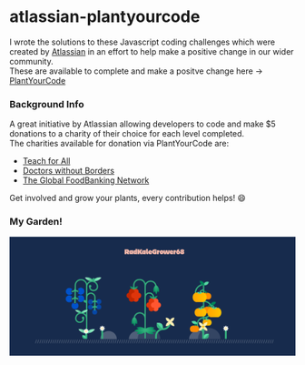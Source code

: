 # atlassian-plantyourcode
I wrote the solutions to these Javascript coding challenges which were created by [Atlassian](https://www.atlassian.com/) in an effort to help make a positive change in our wider community.</br>
These are available to complete and make a positve change here -> [PlantYourCode](https://plantyourcode.com)

### Background Info
A great initiative by Atlassian allowing developers to code and make $5 donations to a charity of their choice for each level completed.</br>
The charities available for donation via PlantYourCode are:  
- [Teach for All](https://teachforall.org/)
- [Doctors without Borders](https://www.doctorswithoutborders.org/)
- [The Global FoodBanking Network](https://www.foodbanking.org/take-action/)

Get involved and grow your plants, every contribution helps!  :smile:


### My Garden!
![RedKaleGrower68](https://github.com/jn011/atlassian-plantyourcode/blob/master/RedKaleGrower68.png)
